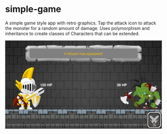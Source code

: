 # simple-game

A simple game style app with retro graphics. Tap the attack icon to attack the monster for a random amount of damage. Uses polymorphism and inheritance to create classes of Characters that can be extended.

![Screen Shot 1][preview1]

[preview1]: https://raw.githubusercontent.com/gabehoffman/simple-game/master/simpleGame/Preview1.png "Preview 1"

